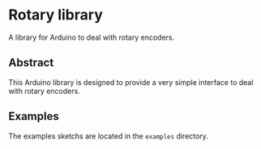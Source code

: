 # Rotary library

A library for Arduino to deal with rotary encoders.

## Abstract

This Arduino library is designed to provide a very simple interface to deal with rotary encoders.

## Examples

The examples sketchs are located in the `examples` directory.
